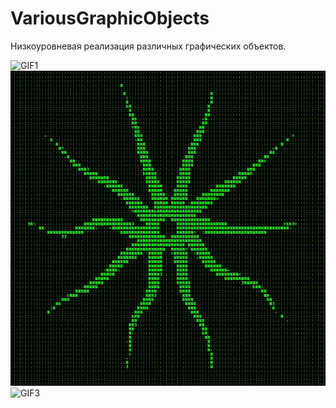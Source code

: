 # VariousGraphicObjects
Низкоуровневая реализация различных графических объектов.

![GIF1](./Samples/1.gif)
![GIF2](./Samples/2.gif)
![GIF3](./Samples/3.gif)
